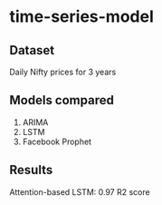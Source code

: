 # time-series-model

## Dataset
Daily Nifty prices for 3 years

## Models compared
1. ARIMA
2. LSTM
3. Facebook Prophet

## Results
Attention-based LSTM: 0.97 R2 score
